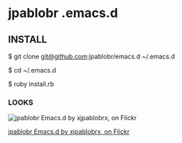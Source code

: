 # jpablobr .emacs.d #

## INSTALL

   $ git clone git@github.com:jpablobr/emacs.d ~/.emacs.d

   $ cd ~/.emacs.d

   $ ruby install.rb

### LOOKS

![jpablobr Emacs.d by xjpablobrx, on Flickr](http://farm5.static.flickr.com/4116/4788235562_b6b3e27ff5.jpg)

[jpablobr Emacs.d by xjpablobrx, on Flickr](http://www.flickr.com/photos/30142618@N02/4788235562/)
